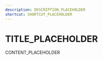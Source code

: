 ```yaml
---
description: DESCRIPTION_PLACEHOLDER
shortcut: SHORTCUT_PLACEHOLDER
---
```


# TITLE_PLACEHOLDER

CONTENT_PLACEHOLDER
